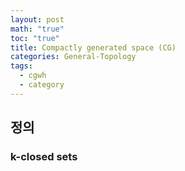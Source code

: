 ```yaml
---
layout: post
math: "true"
toc: "true"
title: Compactly generated space (CG)
categories: General-Topology
tags:
  - cgwh
  - category
---
```

## 정의

### k-closed sets

